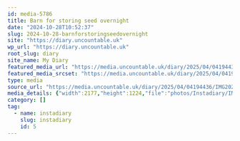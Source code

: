 ```yaml
---
id: media-5786
title: Barn for storing seed overnight
date: "2024-10-28T10:52:37"
slug: 2024-10-28-barnforstoringseedovernight
site: "https://diary.uncountable.uk"
wp_url: "https://diary.uncountable.uk"
root_slug: diary
site_name: My Diary
featured_media_url: "https://media.uncountable.uk/diary/2025/04/04194436/IMG20241028105237.webp"
featured_media_srcset: "https://media.uncountable.uk/diary/2025/04/04194436/IMG20241028105237-300x169.webp 300w, https://media.uncountable.uk/diary/2025/04/04194436/IMG20241028105237-1024x576.webp 1024w, https://media.uncountable.uk/diary/2025/04/04194436/IMG20241028105237-150x150.webp 150w, https://media.uncountable.uk/diary/2025/04/04194436/IMG20241028105237-640x360.webp 640w, https://media.uncountable.uk/diary/2025/04/04194436/IMG20241028105237.webp 2177w"
type: media
source_url: "https://media.uncountable.uk/diary/2025/04/04194436/IMG20241028105237.webp"
media_details: {"width":2177,"height":1224,"file":"photos/Instadiary/IMG20241028105237.webp","filesize":181086,"sizes":{"medium":{"file":"IMG20241028105237-300x169.webp","width":300,"height":169,"filesize":15118,"mime_type":"image/webp","source_url":"https://media.uncountable.uk/diary/2025/04/04194436/IMG20241028105237-300x169.webp"},"large":{"file":"IMG20241028105237-1024x576.webp","width":1024,"height":576,"filesize":128432,"mime_type":"image/webp","source_url":"https://media.uncountable.uk/diary/2025/04/04194436/IMG20241028105237-1024x576.webp"},"thumbnail":{"file":"IMG20241028105237-150x150.webp","width":150,"height":150,"filesize":7770,"mime_type":"image/webp","source_url":"https://media.uncountable.uk/diary/2025/04/04194436/IMG20241028105237-150x150.webp"},"mobwidth":{"file":"IMG20241028105237-640x360.webp","width":640,"height":360,"filesize":59056,"mime_type":"image/webp","source_url":"https://media.uncountable.uk/diary/2025/04/04194436/IMG20241028105237-640x360.webp"},"full":{"file":"IMG20241028105237.webp","width":2177,"height":1224,"mime_type":"image/webp","source_url":"https://media.uncountable.uk/diary/2025/04/04194436/IMG20241028105237.webp"}},"image_meta":{"aperture":"0","credit":"","camera":"","caption":"","created_timestamp":"0","copyright":"","focal_length":"0","iso":"0","shutter_speed":"0","title":"","orientation":"0","keywords":[]}}
category: []
tag:
  - name: instadiary
    slug: instadiary
    id: 5
---
```


